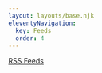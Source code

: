 ```yaml
---
layout: layouts/base.njk
eleventyNavigation:
  key: Feeds
  order: 4
---
```


[RSS Feeds](/feed/feed.xml)